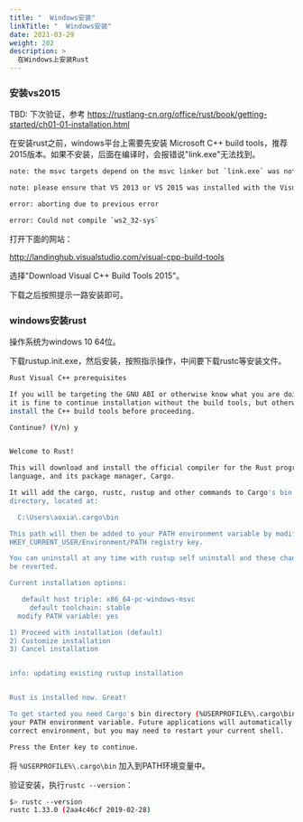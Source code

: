 ```yaml
---
title: "  Windows安装"
linkTitle: "  Windows安装"
date: 2021-03-29
weight: 202
description: >
  在Windows上安装Rust
---
```


### 安装vs2015

TBD: 下次验证，参考 https://rustlang-cn.org/office/rust/book/getting-started/ch01-01-installation.html

在安装rust之前，windows平台上需要先安装 Microsoft C++ build tools，推荐2015版本。如果不安装，后面在编译时，会报错说"link.exe"无法找到。

```bash
note: the msvc targets depend on the msvc linker but `link.exe` was not found

note: please ensure that VS 2013 or VS 2015 was installed with the Visual C++ option

error: aborting due to previous error

error: Could not compile `ws2_32-sys`
```

打开下面的网站：

http://landinghub.visualstudio.com/visual-cpp-build-tools

选择"Download Visual C++ Build Tools 2015"。

下载之后按照提示一路安装即可。

### windows安装rust

操作系统为windows 10 64位。

下载rustup.init.exe，然后安装，按照指示操作，中间要下载rustc等安装文件。

```bash
Rust Visual C++ prerequisites

If you will be targeting the GNU ABI or otherwise know what you are doing then
it is fine to continue installation without the build tools, but otherwise,
install the C++ build tools before proceeding.

Continue? (Y/n) y


Welcome to Rust!

This will download and install the official compiler for the Rust programming
language, and its package manager, Cargo.

It will add the cargo, rustc, rustup and other commands to Cargo's bin
directory, located at:

  C:\Users\aoxia\.cargo\bin

This path will then be added to your PATH environment variable by modifying the
HKEY_CURRENT_USER/Environment/PATH registry key.

You can uninstall at any time with rustup self uninstall and these changes will
be reverted.

Current installation options:

   default host triple: x86_64-pc-windows-msvc
     default toolchain: stable
  modify PATH variable: yes

1) Proceed with installation (default)
2) Customize installation
3) Cancel installation


info: updating existing rustup installation


Rust is installed now. Great!

To get started you need Cargo's bin directory (%USERPROFILE%\.cargo\bin) in
your PATH environment variable. Future applications will automatically have the
correct environment, but you may need to restart your current shell.

Press the Enter key to continue.
```

将 `%USERPROFILE%\.cargo\bin` 加入到PATH环境变量中。

验证安装，执行`rustc --version`：

```bash
$> rustc --version
rustc 1.33.0 (2aa4c46cf 2019-02-28) 
```